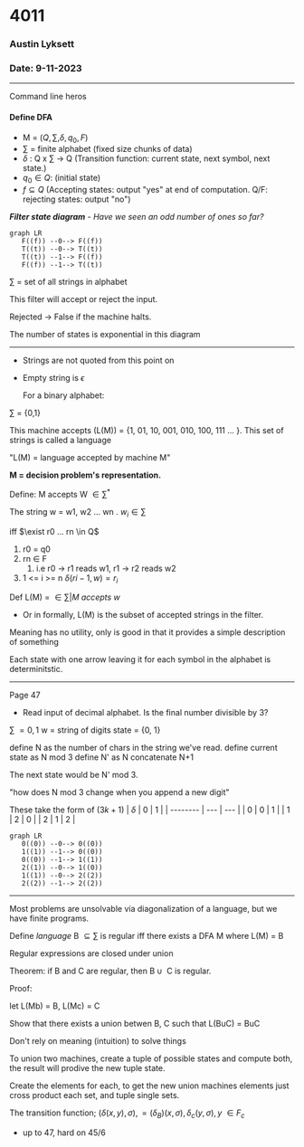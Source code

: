 # 4011
### Austin Lyksett
### Date: 9-11-2023

---

Command line heros

#### Define DFA

- M = ($Q, \sum, \delta, q_0, F$)
- $\sum$ = finite alphabet (fixed size chunks of data)
- $\delta$ : Q x $\sum$ $\rightarrow$ Q (Transition function: current state, next symbol, next state.)
- $q_0 \in Q$: (initial state)
- $f \subseteq Q$ (Accepting states: output "yes" at end of computation. Q/F: rejecting states: output "no")
  

***Filter state diagram***
    - *Have we seen an odd number of ones so far?*
```mermaid
graph LR
   F((f)) --0--> F((f))
   T((t)) --0--> T((t))
   T((t)) --1--> F((f))
   F((f)) --1--> T((t))

```

$\sum$ = set of all strings in alphabet

This filter will accept or reject the input.

Rejected -> False if the machine halts.

The number of states is exponential in this diagram

---

- Strings are not quoted from this point on
- Empty string is $\epsilon$
  
  For a binary alphabet:

$\sum$ = {0,1}

This machine accepts (L(M)) = {1, 01, 10, 001, 010, 100, 111 ... }. This set of strings is called a language

"L(M) = language accepted by machine M"

**M = decision problem's representation.**

Define: M accepts W $\in \sum^*$

The string w = w1, w2 ... wn . $w_i \in \sum$

iff $\exist r0 ... rn \in Q$
1. r0 = q0
2. rn $\in$ F
    1. i.e r0 -> r1 reads w1, r1 -> r2 reads w2
 3. 1 <= i >= n $\delta( ri-1, w) = r_i$

Def L(M) = $\in \sum | M\ accepts\ w$
- Or in formally, L(M) is the subset of accepted strings in the filter.


Meaning has no utility, only is good in that it provides a simple description of something

Each state with one arrow leaving it for each symbol in the alphabet is determinitstic.


---
Page 47

- Read input of decimal alphabet. Is the final number divisible by 3?

$\sum\ = {0,1}$
w = string of digits
state = {0, 1}

define N as the number of chars in the string we've read.
define current state as N mod 3
define N' as N concatenate N+1

The next state would be N' mod 3.

"how does N mod 3 change when you append a new digit"

These take the form of $(3k+1)$
| $\delta$ | 0   | 1   |
| -------- | --- | --- |
| 0        | 0   | 1   |
| 1        | 2   | 0   |
| 2        | 1   | 2   |


```mermaid
graph LR
   0((0)) --0--> 0((0))
   1((1)) --1--> 0((0))
   0((0)) --1--> 1((1))
   2((1)) --0--> 1((0))
   1((1)) --0--> 2((2))
   2((2)) --1--> 2((2))   
```
---

Most problems are unsolvable via diagonalization of a language, but we have finite programs.

Define *language* B $\subseteq \sum$ is regular iff there exists a DFA M where L(M) = B

Regular expressions are closed under union


Theorem: $\text{if B and C are regular, then B} \cup \text{ C is regular.}$


Proof:


let L(Mb) = B, L(Mc) = C

Show that there exists a union betwen B, C such that L(BuC) = BuC

Don't rely on meaning (intuition) to solve things


To union two machines, create a tuple of possible states and compute both, the result will prodive the new tuple state.

Create the elements for each, to get the new union machines elements just cross product each set, and tuple single sets.

The transition function; $(\delta(x,y), \sigma), = (\delta_B)(x,\sigma),\delta_c(y,\sigma), y\ \in F_c$

- up to 47, hard on 45/6


